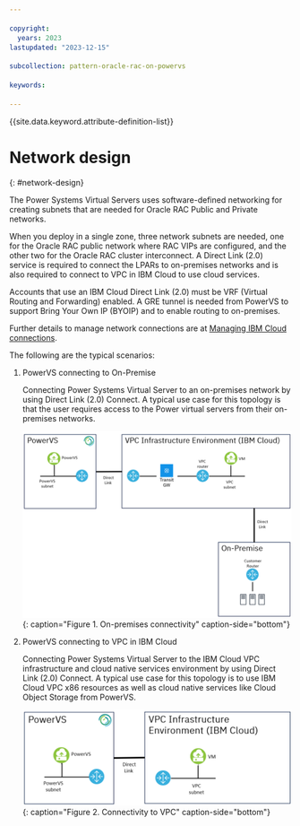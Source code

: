 ```yaml
---

copyright:
  years: 2023
lastupdated: "2023-12-15"

subcollection: pattern-oracle-rac-on-powervs

keywords:

---
```


{{site.data.keyword.attribute-definition-list}}

# Network design
{: #network-design}

The Power Systems Virtual Servers uses software-defined networking for creating subnets that are needed for Oracle RAC Public and Private networks. 

When you deploy in a single zone, three network subnets are needed, one for the Oracle RAC public network where RAC VIPs are configured, and the other two for the Oracle RAC cluster interconnect. A Direct Link (2.0) service is required to connect the LPARs to on-premises networks and is also required to connect to VPC in IBM Cloud to use cloud services. 

Accounts that use an IBM Cloud Direct Link (2.0) must be VRF (Virtual Routing and Forwarding) enabled. A GRE tunnel is needed from PowerVS to support Bring Your Own IP (BYOIP) and to enable routing to on-premises. 

Further details to manage network connections are at [Managing IBM Cloud connections](/docs/power-iaas?topic=power-iaas-cloud-connections).

The following are the typical scenarios:

1. PowerVS connecting to On-Premise

   Connecting Power Systems Virtual Server to an on-premises network by using Direct Link (2.0) Connect. A typical use case for this topology is that the user requires access to the Power virtual servers from their on-premises networks.

   ![On-premises connectivity](11033ba3886cf0f454b84f3ad26585a7.png){: caption="Figure 1. On-premises connectivity" caption-side="bottom"}

2. PowerVS connecting to VPC in IBM Cloud

   Connecting Power Systems Virtual Server to the IBM Cloud VPC infrastructure and cloud native services environment by using Direct Link (2.0) Connect. A typical use case for this topology is to use IBM Cloud VPC x86 resources as well as cloud native services like Cloud Object Storage from PowerVS.

   ![Connectivity to VPC](5ca6e8ac1e6159d9494be351082a35b4.png){: caption="Figure 2. Connectivity to VPC" caption-side="bottom"}
